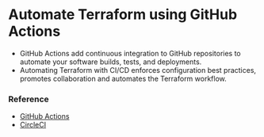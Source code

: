 # Automate Terraform using GitHub Actions
- GitHub Actions add continuous integration to GitHub repositories to automate your software builds, tests, and deployments.
- Automating Terraform with CI/CD enforces configuration best practices, promotes collaboration and automates the Terraform workflow.
### Reference
- [GitHub Actions](https://learn.hashicorp.com/tutorials/terraform/github-actions?in=terraform/automation)
- [CircleCI](https://learn.hashicorp.com/tutorials/terraform/circle-ci?in=terraform/automation)
